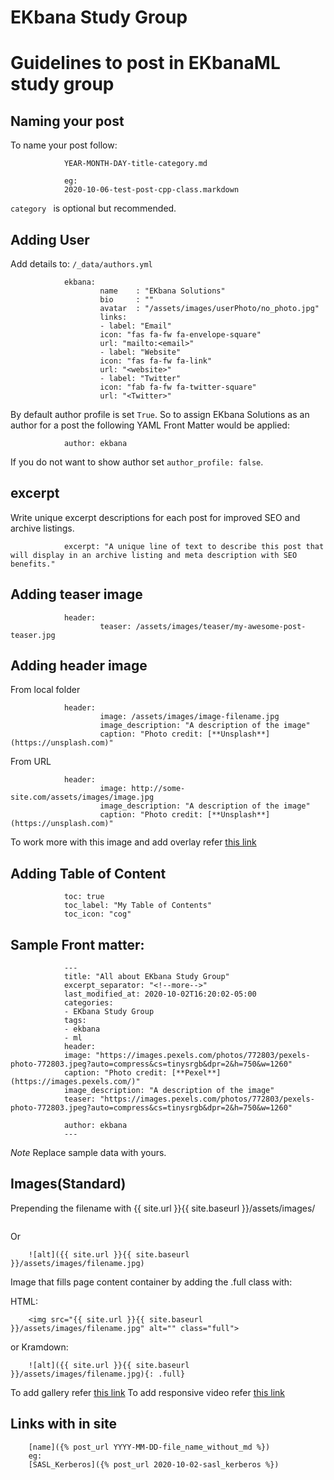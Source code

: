 # EKbana Study Group




# Guidelines to post in EKbanaML study group


## Naming your post
To name your post follow:

                YEAR-MONTH-DAY-title-category.md
                
                eg:
                2020-10-06-test-post-cpp-class.markdown
`category ` is optional but recommended.

## Adding User
Add details to: `/_data/authors.yml`

                ekbana:
                        name    : "EKbana Solutions"
                        bio     : ""
                        avatar  : "/assets/images/userPhoto/no_photo.jpg"
                        links:
                        - label: "Email"
                        icon: "fas fa-fw fa-envelope-square"
                        url: "mailto:<email>"
                        - label: "Website"
                        icon: "fas fa-fw fa-link"
                        url: "<website>"
                        - label: "Twitter"
                        icon: "fab fa-fw fa-twitter-square"
                        url: "<Twitter>"

By default author profile is set `True`. So to assign EKbana Solutions as an author for a post the following YAML Front Matter would be applied:

                author: ekbana

If you do not want to show author set `author_profile: false`.

## excerpt
Write unique excerpt descriptions for each post for improved SEO and archive listings.

                excerpt: "A unique line of text to describe this post that will display in an archive listing and meta description with SEO benefits."

## Adding teaser image
                header:
                        teaser: /assets/images/teaser/my-awesome-post-teaser.jpg

## Adding header image
From local folder

                header:
                        image: /assets/images/image-filename.jpg
                        image_description: "A description of the image"
                        caption: "Photo credit: [**Unsplash**](https://unsplash.com)"
From URL

                header:
                        image: http://some-site.com/assets/images/image.jpg
                        image_description: "A description of the image"
                        caption: "Photo credit: [**Unsplash**](https://unsplash.com)"

To work more with this image and add overlay refer [this link](https://mmistakes.github.io/minimal-mistakes/docs/layouts/#header-overlay)

## Adding Table of Content
                toc: true
                toc_label: "My Table of Contents"
                toc_icon: "cog"


## Sample Front matter:

                ---
                title: "All about EKbana Study Group"
                excerpt_separator: "<!--more-->"
                last_modified_at: 2020-10-02T16:20:02-05:00
                categories:
                - EKbana Study Group
                tags:
                - ekbana
                - ml
                header:
                image: "https://images.pexels.com/photos/772803/pexels-photo-772803.jpeg?auto=compress&cs=tinysrgb&dpr=2&h=750&w=1260"
                caption: "Photo credit: [**Pexel**](https://images.pexels.com/)"
                image_description: "A description of the image"
                teaser: "https://images.pexels.com/photos/772803/pexels-photo-772803.jpeg?auto=compress&cs=tinysrgb&dpr=2&h=750&w=1260"

                author: ekbana
                ---
*Note* Replace sample data with yours.

## Images(Standard)
Prepending the filename with {{ site.url }}{{ site.baseurl }}/assets/images/

<img src="{{ site.url }}{{ site.baseurl }}/assets/  images/filename.jpg" alt="">

Or

        ![alt]({{ site.url }}{{ site.baseurl }}/assets/images/filename.jpg)

Image that fills page content container by adding the .full class with:

HTML:

        <img src="{{ site.url }}{{ site.baseurl }}/assets/images/filename.jpg" alt="" class="full">

or Kramdown:

        ![alt]({{ site.url }}{{ site.baseurl }}/assets/images/filename.jpg){: .full}

To add gallery refer [this link](https://mmistakes.github.io/minimal-mistakes/docs/helpers/#gallery)
To add responsive video refer [this link](https://mmistakes.github.io/minimal-mistakes/docs/helpers/#responsive-video-embed)

## Links with in site

        [name]({% post_url YYYY-MM-DD-file_name_without_md %})
        eg:
        [SASL_Kerberos]({% post_url 2020-10-02-sasl_kerberos %})



